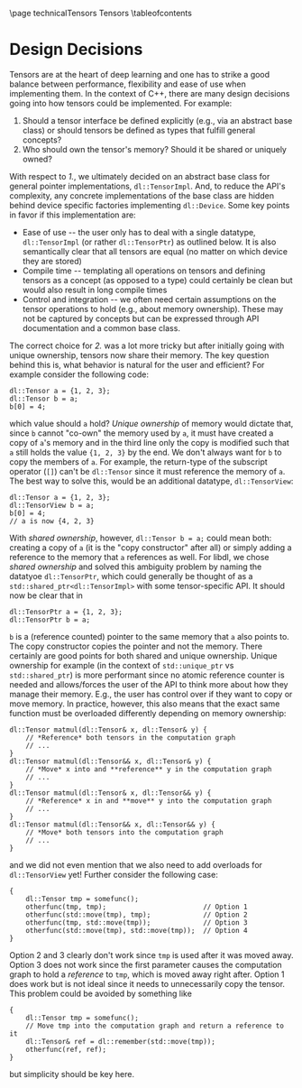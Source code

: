 \page technicalTensors Tensors
\tableofcontents

# Design Decisions
Tensors are at the heart of deep learning and one has to strike a good balance between performance, flexibility and ease of use when implementing them. In the context of C++, there are many design decisions going into how tensors could be implemented. For example:
 1. Should a tensor interface be defined explicitly (e.g., via an abstract base class) or should tensors be defined as types that fulfill general concepts?
 2. Who should own the tensor's memory? Should it be shared or uniquely owned?

With respect to *1.*, we ultimately decided on an abstract base class for general pointer implementations, `dl::TensorImpl`. And, to reduce the API's complexity, any concrete implementations of the base class are hidden behind device specific factories implementing `dl::Device`. Some key points in favor if this implementation are:
 - Ease of use -- the user only has to deal with a single datatype, `dl::TensorImpl` (or rather `dl::TensorPtr`) as outlined below. It is also semantically clear that all tensors are equal (no matter on which device they are stored)
 - Compile time -- templating all operations on tensors and defining tensors as a concept (as opposed to a type) could certainly be clean but would also result in long compile times
 - Control and integration -- we often need certain assumptions on the tensor operations to hold (e.g., about memory ownership). These may not be captured by concepts but can be expressed through API documentation and a common base class.

The correct choice for *2.* was a lot more tricky but after initially going with unique ownership, tensors now share their memory. The key question behind this is, what behavior is natural for the user and efficient? For example consider the following code:
```{cpp}
dl::Tensor a = {1, 2, 3};
dl::Tensor b = a;
b[0] = 4;
```
which value should `a` hold? *Unique ownership* of memory would dictate that, since `b` cannot "co-own" the memory used by `a`, it must have created a copy of `a`'s memory and in the third line only the copy is modified such that `a` still holds the value `{1, 2, 3}` by the end. We don't always want for `b` to copy the members of `a`. For example, the return-type of the subscript operator (`[]`) can't be `dl::Tensor` since it must reference the memory of `a`. The best way to solve this, would be an additional datatype, `dl::TensorView`:
```{cpp}
dl::Tensor a = {1, 2, 3};
dl::TensorView b = a;
b[0] = 4;
// a is now {4, 2, 3}
```
With *shared ownership*, however, `dl::Tensor b = a;` could mean both: creating a copy of `a` (it is the "copy constructor" after all) or simply adding a reference to the memory that `a` references as well. For libdl, we chose *shared ownership* and solved this ambiguity problem by naming the datatyoe `dl::TensorPtr`, which could generally be thought of as a `std::shared_ptr<dl::TensorImpl>` with some tensor-specific API. It should now be clear that in
```{cpp}
dl::TensorPtr a = {1, 2, 3};
dl::TensorPtr b = a;
```
`b` is a (reference counted) pointer to the same memory that `a` also points to. The copy constructor copies the pointer and not the memory. There certainly are good points for both shared and unique ownership. Unique ownership for example (in the context of `std::unique_ptr` vs `std::shared_ptr`) is more performant since no atomic reference counter is needed and allows/forces the user of the API to think more about how they manage their memory. E.g., the user has control over if they want to copy or move memory. In practice, however, this also means that the exact same function must be overloaded differently depending on memory ownership:
```{cpp}
dl::Tensor matmul(dl::Tensor& x, dl::Tensor& y) {
    // *Reference* both tensors in the computation graph
    // ...
}
dl::Tensor matmul(dl::Tensor&& x, dl::Tensor& y) {
    // *Move* x into and **reference** y in the computation graph
    // ...
}
dl::Tensor matmul(dl::Tensor& x, dl::Tensor&& y) {
    // *Reference* x in and **move** y into the computation graph
    // ...
}
dl::Tensor matmul(dl::Tensor&& x, dl::Tensor&& y) {
    // *Move* both tensors into the computation graph
    // ...
}
```
and we did not even mention that we also need to add overloads for `dl::TensorView` yet! Further consider the following case:
```{cpp}
{
    dl::Tensor tmp = somefunc();
    otherfunc(tmp, tmp);                        // Option 1
    otherfunc(std::move(tmp), tmp);             // Option 2
    otherfunc(tmp, std::move(tmp));             // Option 3
    otherfunc(std::move(tmp), std::move(tmp));  // Option 4
}
```
Option 2 and 3 clearly don't work since `tmp` is used after it was moved away. Option 3 does not work since the first parameter causes the computation graph to hold a *reference* to `tmp`, which is moved away right after. Option 1 does work but is not ideal since it needs to unnecessarily copy the tensor. This problem could be avoided by something like
```{cpp}
{
    dl::Tensor tmp = somefunc();
    // Move tmp into the computation graph and return a reference to it
    dl::Tensor& ref = dl::remember(std::move(tmp));
    otherfunc(ref, ref);
}
```
but simplicity should be key here.